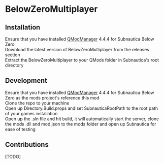 # BelowZeroMultiplayer

## Installation
Ensure that you have installed [QModManager](https://www.nexusmods.com/subnauticabelowzero/mods/1?tab=files&file_id=1133) 4.4.4 for Subnautica Below Zero\
Download the latest version of BelowZeroMultiplayer from the releases section\
Extract the BelowZeroMultiplayer to your QMods folder in Subnautica's root directory

## Development
Ensure that you have installed [QModManager](https://www.nexusmods.com/subnauticabelowzero/mods/1?tab=files&file_id=1133) 4.4.4 for Subnautica Below Zero as the mods project's reference this mod\
Clone the repo to your machine\
Open up Directory.Build.props and set SubnauticaRootPath to the root path of your games installation\
Open up the .sln file and hit build, it will automatically start the server, clone the mods .dll and mod.json to the mods folder and open up Subnautica for ease of testing

## Contributions
[TODO]
